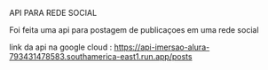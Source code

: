 API PARA REDE SOCIAL

Foi feita uma api para postagem de publicaçoes em uma rede social


link da api na google cloud : https://api-imersao-alura-793431478583.southamerica-east1.run.app/posts
